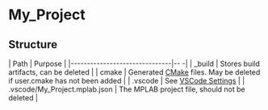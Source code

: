 
# My_Project

## Structure

| Path                          | Purpose                                                                                              |
|-------------------------------|--                                                                                                   -|
| _build                        | Stores build artifacts, can be deleted                                                               |
| cmake                         | Generated [CMake](https://cmake.org/) files. May be deleted if user.cmake has not been added         |
| .vscode                       | See [VSCode Settings](https://code.visualstudio.com/docs/getstarted/settings)                        |
| .vscode/My_Project.mplab.json | The MPLAB project file, should not be deleted                                                        |
